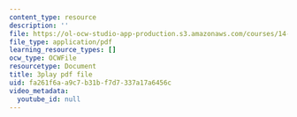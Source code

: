 ```yaml
---
content_type: resource
description: ''
file: https://ol-ocw-studio-app-production.s3.amazonaws.com/courses/14-01sc-principles-of-microeconomics-fall-2011/fa261f6aa9c7b31bf7d7337a17a6456c_pmolioUklXI.pdf
file_type: application/pdf
learning_resource_types: []
ocw_type: OCWFile
resourcetype: Document
title: 3play pdf file
uid: fa261f6a-a9c7-b31b-f7d7-337a17a6456c
video_metadata:
  youtube_id: null
---
```


